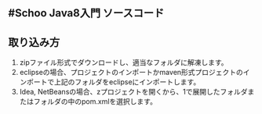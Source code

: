 #Schoo Java8入門 ソースコード
-----------------------------------

## 取り込み方

1. zipファイル形式でダウンロードし、適当なフォルダに解凍します。
2. eclipseの場合、プロジェクトのインポートかmaven形式プロジェクトのインポートで上記のフォルダをeclipseにインポートします。
3. Idea, NetBeansの場合、zプロジェクトを開くから、1で展開したフォルダまたはフォルダの中のpom.xmlを選択します。

